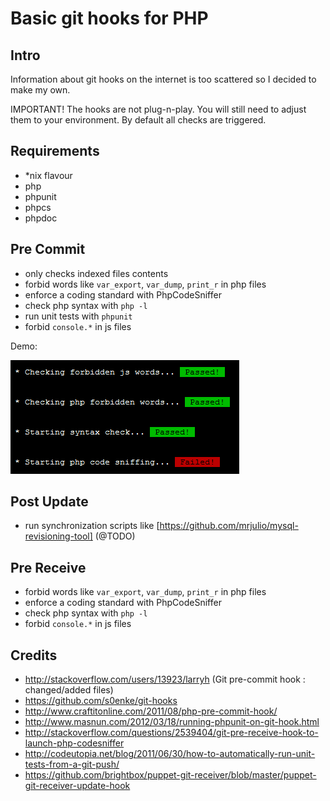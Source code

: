 # Basic git hooks for PHP


## Intro

Information about git hooks on the internet is too scattered so I decided to make my own.

IMPORTANT! The hooks are not plug-n-play.
You will still need to adjust them to your environment.
By default all checks are triggered.


## Requirements

- *nix flavour
- php
- phpunit
- phpcs
- phpdoc


## Pre Commit

- only checks indexed files contents
- forbid words like `var_export`, `var_dump`, `print_r` in php files
- enforce a coding standard with PhpCodeSniffer
- check php syntax with `php -l`
- run unit tests with `phpunit`
- forbid `console.*` in js files

Demo:

![Demo](demo.png "Pre commit demo")

## Post Update

- run synchronization scripts like [https://github.com/mrjulio/mysql-revisioning-tool] (@TODO)

## Pre Receive

- forbid words like `var_export`, `var_dump`, `print_r` in php files
- enforce a coding standard with PhpCodeSniffer
- check php syntax with `php -l`
- forbid `console.*` in js files

## Credits

- http://stackoverflow.com/users/13923/larryh (Git pre-commit hook : changed/added files)
- https://github.com/s0enke/git-hooks
- http://www.craftitonline.com/2011/08/php-pre-commit-hook/
- http://www.masnun.com/2012/03/18/running-phpunit-on-git-hook.html
- http://stackoverflow.com/questions/2539404/git-pre-receive-hook-to-launch-php-codesniffer
- http://codeutopia.net/blog/2011/06/30/how-to-automatically-run-unit-tests-from-a-git-push/
- https://github.com/brightbox/puppet-git-receiver/blob/master/puppet-git-receiver-update-hook
